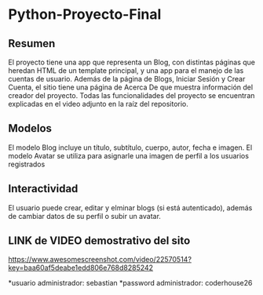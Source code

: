 # Python-Proyecto-Final

## Resumen

El proyecto tiene una app que representa un Blog, con distintas páginas que heredan HTML de un template principal, y una app para el manejo de las cuentas de usuario. Además de la página de Blogs, Iniciar Sesión y Crear Cuenta, el sitio tiene una página de Acerca De que muestra información del creador del proyecto. Todas las funcionalidades del proyecto se encuentran explicadas en el video adjunto en la raíz del repositorio.

## Modelos

El modelo Blog incluye un título, subtítulo, cuerpo, autor, fecha e imagen. El modelo Avatar se utiliza para asignarle una imagen de perfil a los usuarios registrados

## Interactividad

El usuario puede crear, editar y elminar blogs (si está autenticado), además de cambiar datos de su perfil o subir un avatar.

## LINK de VIDEO demostrativo del sito

https://www.awesomescreenshot.com/video/22570514?key=baa60af5deabe1edd806e768d8285242

*usuario administrador: sebastian
*password administrador: coderhouse26
